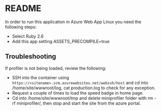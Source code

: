 # README

In order to run this application in Azure Web App Linux you need the following steps:

* Select Ruby 2.6 
* Add this app setting ASSETS_PRECOMPILE=true

## Troubleshooting
If profiler is not being loaded, review the following:

* SSH into the container using `https://<sitename>.scm.azurewebsites.net/webssh/host` and cd into /home/site/wwwroot/log, cat production.log to check for any exception.
* Request a couple of times to load the speed badge in home page.
* Cd into /home/site/wwwroot/tmp and delete miniprofiler folder with rm -rf miniprofiler/, then stop and start the site from the azure portal.

